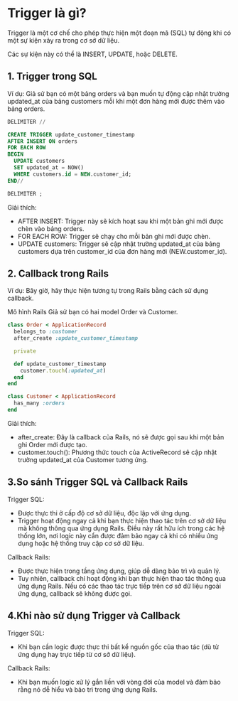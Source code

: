 # Trigger là gì?

Trigger là một cơ chế cho phép thực hiện một đoạn mã (SQL) tự động khi có một sự kiện xảy ra trong cơ sở dữ liệu.

Các sự kiện này có thể là INSERT, UPDATE, hoặc DELETE.

## 1. Trigger trong SQL

Ví dụ: Giả sử bạn có một bảng orders và bạn muốn tự động cập nhật trường updated_at của bảng customers mỗi khi một đơn hàng mới được thêm vào bảng orders.

```SQL
DELIMITER //

CREATE TRIGGER update_customer_timestamp
AFTER INSERT ON orders
FOR EACH ROW
BEGIN
  UPDATE customers
  SET updated_at = NOW()
  WHERE customers.id = NEW.customer_id;
END//

DELIMITER ;
```

Giải thích:

- AFTER INSERT: Trigger này sẽ kích hoạt sau khi một bản ghi mới được chèn vào bảng orders.
- FOR EACH ROW: Trigger sẽ chạy cho mỗi bản ghi mới được chèn.
- UPDATE customers: Trigger sẽ cập nhật trường updated_at của bảng customers dựa trên customer_id của đơn hàng mới (NEW.customer_id).

## 2. Callback trong Rails

Ví dụ: Bây giờ, hãy thực hiện tương tự trong Rails bằng cách sử dụng callback.

Mô hình Rails
Giả sử bạn có hai model Order và Customer.

```ruby
class Order < ApplicationRecord
  belongs_to :customer
  after_create :update_customer_timestamp

  private

  def update_customer_timestamp
    customer.touch(:updated_at)
  end
end

class Customer < ApplicationRecord
  has_many :orders
end
```

Giải thích:

- after_create: Đây là callback của Rails, nó sẽ được gọi sau khi một bản ghi Order mới được tạo.
- customer.touch(): Phương thức touch của ActiveRecord sẽ cập nhật trường updated_at của Customer tương ứng.

## 3.So sánh Trigger SQL và Callback Rails

Trigger SQL: 
- Được thực thi ở cấp độ cơ sở dữ liệu, độc lập với ứng dụng. 
- Trigger hoạt động ngay cả khi bạn thực hiện thao tác trên cơ sở dữ liệu mà không thông qua ứng dụng Rails. Điều này rất hữu ích trong các hệ thống lớn, nơi logic này cần được đảm bảo ngay cả khi có nhiều ứng dụng hoặc hệ thống truy cập cơ sở dữ liệu.

Callback Rails: 
- Được thực hiện trong tầng ứng dụng, giúp dễ dàng bảo trì và quản lý. 
- Tuy nhiên, callback chỉ hoạt động khi bạn thực hiện thao tác thông qua ứng dụng Rails. Nếu có các thao tác trực tiếp trên cơ sở dữ liệu ngoài ứng dụng, callback sẽ không được gọi.

## 4.Khi nào sử dụng Trigger và Callback

Trigger SQL: 
- Khi bạn cần logic được thực thi bất kể nguồn gốc của thao tác (dù từ ứng dụng hay trực tiếp từ cơ sở dữ liệu).

Callback Rails: 
- Khi bạn muốn logic xử lý gắn liền với vòng đời của model và đảm bảo rằng nó dễ hiểu và bảo trì trong ứng dụng Rails.
